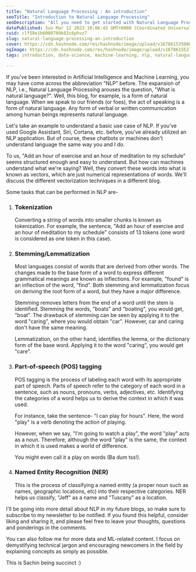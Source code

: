 ```yaml
---
title: "Natural Language Processing : An introduction"
seoTitle: "Introduction to Natural Language Processing"
seoDescription: "All you need to get started with Natural Language Processing."
datePublished: Sun Mar 12 2023 10:06:43 GMT+0000 (Coordinated Universal Time)
cuid: clf58e1b6000709k02c6phvz7
slug: natural-language-processing-an-introduction
cover: https://cdn.hashnode.com/res/hashnode/image/upload/v1678615356000/becf70bd-0357-4cf5-9f8a-05b63d1a5681.png
ogImage: https://cdn.hashnode.com/res/hashnode/image/upload/v1678615527876/5137e2f5-66eb-49de-b184-ae7c2f244889.png
tags: introduction, data-science, machine-learning, nlp, natural-language-processing

---
```


If you've been interested in Artificial Intelligence and Machine Learning, you may have come across the abbreviation "NLP" before. The expansion of NLP, i.e., Natural Language Processing arouses the question, "What is natural language?". Well, this blog, for example, is a form of natural language. When we speak to our friends (or foes), the act of speaking is a form of natural language. Any form of verbal or written communication among human beings represents natural language.

Let's take an example to understand a basic use case of NLP. If you've used Google Assistant, Siri, Cortana, etc. before, you've already utilized an NLP application. But of course, these chatbots or machines don't understand language the same way you and I do.

To us, "Add an hour of exercise and an hour of meditation to my schedule" seems structured enough and easy to understand. But how can machines understand what we're saying? Well, they convert these words into what is known as vectors, which are just numerical representations of words. We'll discuss the different vectorization techniques in a different blog.

Some tasks that can be performed in NLP are-

1. ### Tokenization
    
    Converting a string of words into smaller chunks is known as tokenization. For example, the sentence, "Add an hour of exercise and an hour of meditation to my schedule" consists of 13 tokens (one word is considered as one token in this case).
    
2. ### Stemming/Lemmatization
    
    Most languages consist of words that are derived from other words. The changes made to the base form of a word to express different grammatical meanings are known as inflections. For example, "found" is an inflection of the word, "find". Both stemming and lemmatization focus on deriving the root form of a word, but they have a major difference.
    
    Stemming removes letters from the end of a word until the stem is identified. Stemming the words, "boats" and "boating", you would get, "boat". The drawback of stemming can be seen by applying it to the word "caring", where you would obtain "car". However, car and caring don't have the same meaning.
    
    Lemmatization, on the other hand, identifies the lemma, or the dictionary form of the base word. Applying it to the word "caring", you would get "care".
    
3. ### Part-of-speech (POS) tagging
    
    POS tagging is the process of labeling each word with its appropriate part of speech. Parts of speech refer to the category of each word in a sentence, such as nouns, pronouns, verbs, adjectives, etc. Identifying the categories of a word helps us to derive the context in which it was used.
    
    For instance, take the sentence- "I can play for hours". Here, the word "play" is a verb denoting the action of playing.
    
    However, when we say, "I'm going to watch a play", the word "play" acts as a noun. Therefore, although the word "play" is the same, the context in which it is used makes a world of difference.
    
    You might even call it a play on words (Ba dum tss!).
    
4. ### Named Entity Recognition (NER)
    
    This is the process of classifying a named entity (a proper noun such as names, geographic locations, etc) into their respective categories. NER helps us classify, "Jeff" as a name and "Tuscany" as a location.
    

I'll be going into more detail about NLP in my future blogs, so make sure to subscribe to my newsletter to be notified. If you found this helpful, consider liking and sharing it, and please feel free to leave your thoughts, questions and ponderings in the comments.

You can also follow me for more data and ML-related content. I focus on demystifying technical jargon and encouraging newcomers in the field by explaining concepts as simply as possible.

This is Sachin being succinct :)